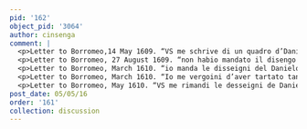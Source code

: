 ```yaml
---
pid: '162'
object_pid: '3064'
author: cinsenga
comment: |
  <p>Letter to Borromeo,14 May 1609. “VS me schrive di un quadro d’Danielo, con leoni: io commencera de lontano il desseigno et aspettera altro aviso” (Crivelli, pg. 136).</p>
  <p>Letter to Borromeo, 27 August 1609. “non habio mandato il disengo del Danielo” (Crivelli, pg. 146).</p>
  <p>Letter to Borromeo, March 1610. “io manda le disseigni del Danielo a VS lll.mo” (Crivelli, pg. 148).</p>
  <p>Letter to Borromeo, March 1610. “Io me vergoini d’aver tartato tanto per inviare le desseigni del Daniel in laissi de lioni” (Crivelli, pg. 149).</p>
  <p>Letter to Borromeo, May 1610. “VS me rimandi le desseigni de Danieli mandato al sig. cardinal” (Crivelli pg. 153).</p>
post_date: 05/05/16
order: '161'
collection: discussion
---
```

